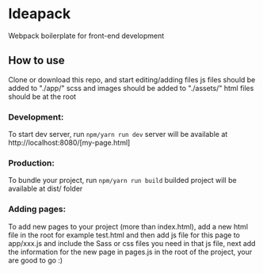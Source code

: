 # Ideapack
  Webpack boilerplate for front-end development

## How to use
  Clone or download this repo, and start editing/adding files
  js files should be added to "./app/" 
  scss and images should be added to "./assets/" 
  html files should be at the root

### Development: 
  To start dev server, run `npm/yarn run dev` 
  server will be available at http://localhost:8080/[my-page.html]

### Production: 
  To bundle your project, run `npm/yarn run build`
  builded project will be available at dist/ folder

### Adding pages: 
  To add new pages to your project (more than index.html), add a new html file in the root for example test.html
  and then add js file for this page to app/xxx.js and include the Sass or css files you need in that js file, 
  next add the information for the new page in pages.js in the root of the project, your are good to go :)

